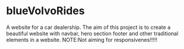 # blueVolvoRides
A website for a car dealership. The aim of this project is to create a beautiful website with navbar, hero section footer and other traditional elements in a website. NOTE:Not aiming for responsivenes!!!!!
